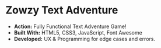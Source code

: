 # Zowzy Text Adventure
* __Action:__ Fully Functional Text Adventure Game!
* __Built With:__ HTML5, CSS3, JavaScript, Font Awesome
* __Developed:__ UX & Programming for edge cases and errors.
